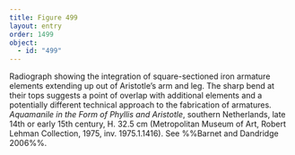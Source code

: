 ```yaml
---
title: Figure 499
layout: entry
order: 1499
object:
  - id: "499"
---
```


Radiograph showing the integration of square-sectioned iron armature elements extending up out of Aristotle’s arm and leg. The sharp bend at their tops suggests a point of overlap with additional elements and a potentially different technical approach to the fabrication of armatures. *Aquamanile in the Form of Phyllis and Aristotle*, southern Netherlands, late 14th or early 15th century, H. 32.5 cm (Metropolitan Museum of Art, Robert Lehman Collection, 1975, inv. 1975.1.1416). See %%Barnet and Dandridge 2006%%.
